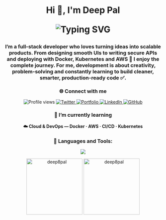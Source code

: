 <h1 align="center">Hi 👋, I'm Deep Pal <p align="center font-bold">
  <img src="https://readme-typing-svg.herokuapp.com?font=Fira+Code&size=26&duration=3000&pause=1000&center=true&vCenter=true&width=800&height=40&lines=Full+Stack+Web+Developer" alt="Typing SVG" />
</p> </h1>

<h3 align="center">
I’m a full-stack developer who loves turning ideas into scalable products.  
From designing smooth UIs to writing secure APIs and deploying with Docker, Kubernetes and AWS 🚀 I enjoy the complete journey.  
For me, development is about creativity, problem-solving and constantly learning to build cleaner, smarter, production-ready code ✅.
</h3>

<h3 align="center">🌐 Connect with me</h3>

<p align="center">
  <!-- Profile Views -->
  <img src="https://komarev.com/ghpvc/?username=deep8pal&label=Profile%20views&color=grey&style=for-the-badge" alt="Profile views" />

  <!-- Twitter -->
  <a href="https://twitter.com/deeppal_08" target="_blank">
    <img src="https://img.shields.io/badge/Twitter-1DA1F2?style=for-the-badge&logo=twitter&logoColor=white" alt="Twitter" />
  </a>

  <!-- Portfolio -->
  <a href="https://your-portfolio-link.com" target="_blank">
    <img src="https://img.shields.io/badge/Portfolio-000000?style=for-the-badge&logo=vercel&logoColor=white" alt="Portfolio" />
  </a>

  <!-- LinkedIn -->
  <a href="https://www.linkedin.com/in/yourlinkedin/" target="_blank">
    <img src="https://img.shields.io/badge/LinkedIn-0A66C2?style=for-the-badge&logo=linkedin&logoColor=white" alt="LinkedIn" />
  </a>

  <!-- GitHub -->
  <a href="https://github.com/deep8pal" target="_blank">
    <img src="https://img.shields.io/badge/GitHub-181717?style=for-the-badge&logo=github&logoColor=white" alt="GitHub" />
  </a>
</p>



<h3 align="center">🌱 I’m currently learning</h3>
<p align="center">
  <b>☁️ Cloud & DevOps — Docker · AWS · CI/CD · Kubernetes</b>
</p>


<h3 align="center">🚀 Languages and Tools:</h3>

<p align="center">
  <!-- Skillicons banner -->
  <img src="https://skillicons.dev/icons?i=aws,bootstrap,css,discord,django,docker,express,figma,firebase,git,graphql,html,js,kubernetes,linux,mongodb,mysql,nodejs,postgres,postman,python,prisma,react,redux,tailwind,ts,vscode,vite" />
</p>

<p align="center">
  <img src="https://github-readme-stats.vercel.app/api?username=deep8pal&show_icons=true&locale=en" alt="deep8pal" height="180" />
  <img src="https://github-readme-streak-stats.herokuapp.com/?user=deep8pal" alt="deep8pal" height="180" />
</p>

